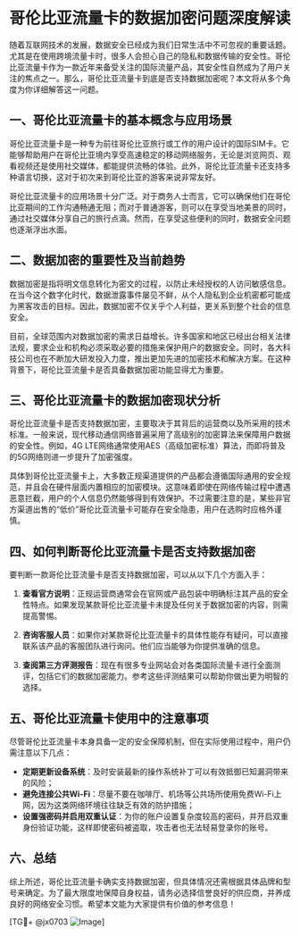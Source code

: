 # 哥伦比亚流量卡的数据加密问题深度解读

随着互联网技术的发展，数据安全已经成为我们日常生活中不可忽视的重要话题。尤其是在使用跨境流量卡时，很多人会担心自己的隐私和数据传输的安全性。哥伦比亚流量卡作为一款近年来备受关注的国际流量产品，其安全性自然成为了用户关注的焦点之一。那么，哥伦比亚流量卡到底是否支持数据加密呢？本文将从多个角度为你详细解答这一问题。

## 一、哥伦比亚流量卡的基本概念与应用场景

哥伦比亚流量卡是一种专为前往哥伦比亚旅行或工作的用户设计的国际SIM卡。它能够帮助用户在哥伦比亚境内享受高速稳定的移动网络服务，无论是浏览网页、观看视频还是使用社交媒体，都能提供流畅的体验。此外，哥伦比亚流量卡还支持多种语言切换，这对于初次来到哥伦比亚的游客来说非常友好。

哥伦比亚流量卡的应用场景十分广泛。对于商务人士而言，它可以确保他们在哥伦比亚期间的工作沟通畅通无阻；而对于普通游客，则可以在享受当地美景的同时，通过社交媒体分享自己的旅行点滴。然而，在享受这些便利的同时，数据安全问题也逐渐浮出水面。

## 二、数据加密的重要性及当前趋势

数据加密是指将明文信息转化为密文的过程，以防止未经授权的人访问敏感信息。在当今这个数字化时代，数据泄露事件屡见不鲜，从个人隐私到企业机密都可能成为黑客攻击的目标。因此，数据加密不仅关乎个人利益，更关系到整个社会的信息安全。

目前，全球范围内对数据加密的需求日益增长。许多国家和地区已经出台相关法律法规，要求企业和机构必须采取必要的措施来保护用户的数据安全。同时，各大科技公司也在不断加大研发投入力度，推出更加先进的加密技术和解决方案。在这种背景下，哥伦比亚流量卡是否具备数据加密功能显得尤为重要。

## 三、哥伦比亚流量卡的数据加密现状分析

哥伦比亚流量卡是否支持数据加密，主要取决于其背后的运营商以及所采用的技术标准。一般来说，现代移动通信网络普遍采用了高级别的加密算法来保障用户数据的安全性。例如，4G LTE网络通常使用AES（高级加密标准）算法，而即将普及的5G网络则进一步提升了加密强度。

具体到哥伦比亚流量卡上，大多数正规渠道提供的产品都会遵循国际通用的安全规范，并且会在硬件层面内置相应的加密模块。这意味着即使在网络传输过程中遭遇恶意拦截，用户的个人信息仍然能够得到有效保护。不过需要注意的是，某些非官方渠道出售的“低价”哥伦比亚流量卡可能存在安全隐患，用户在选购时应格外谨慎。

## 四、如何判断哥伦比亚流量卡是否支持数据加密

要判断一款哥伦比亚流量卡是否支持数据加密，可以从以下几个方面入手：

1. **查看官方说明**：正规运营商通常会在官网或产品包装中明确标注其产品的安全性特点。如果发现某款哥伦比亚流量卡未提及任何关于数据加密的内容，则需提高警惕。
   
2. **咨询客服人员**：如果你对某款哥伦比亚流量卡的具体性能存有疑问，可以直接联系该产品的客服团队进行询问。他们应当能够为你提供准确的信息。
   
3. **查阅第三方评测报告**：现在有很多专业网站会对各类国际流量卡进行全面测评，包括它们的数据加密能力。参考这些评测结果可以帮助你做出更为明智的选择。

## 五、哥伦比亚流量卡使用中的注意事项

尽管哥伦比亚流量卡本身具备一定的安全保障机制，但在实际使用过程中，用户仍需注意以下几点：

- **定期更新设备系统**：及时安装最新的操作系统补丁可以有效抵御已知漏洞带来的风险；
- **避免连接公共Wi-Fi**：尽量不要在咖啡厅、机场等公共场所使用免费Wi-Fi上网，因为这类网络环境往往缺乏有效的防护措施；
- **设置强密码并启用双重认证**：为你的账户设置复杂度较高的密码，并开启双重身份验证功能，这样即使密码被盗取，攻击者也无法轻易登录你的账号。

## 六、总结

综上所述，哥伦比亚流量卡确实支持数据加密，但具体情况还需根据具体品牌和型号来确定。为了最大限度地保障自身权益，请务必选择信誉良好的供应商，并养成良好的网络安全习惯。希望本文能为大家提供有价值的参考信息！

[TG💪+ @jx0703 ![Image](https://github.com/user-attachments/assets/dbca1d08-cadb-493c-b0ec-ad6f7a83f270)]